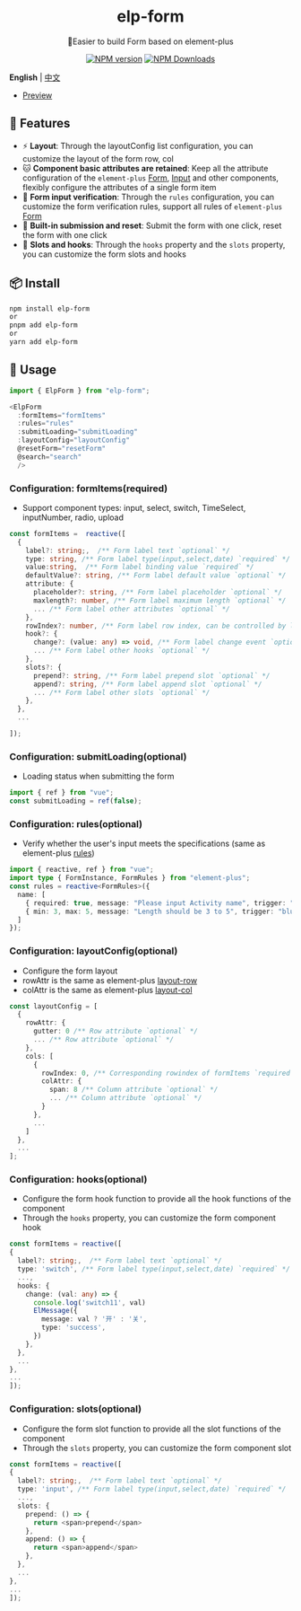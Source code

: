 <h1 align="center">elp-form</h1>
<p align="center">🚀Easier to build Form based on element-plus</p>

<p align="center">
<a href="https://www.npmjs.com/package/elp-form" target="__blank"><img src="https://img.shields.io/npm/v/elp-form?color=a1b858&label=" alt="NPM version"></a>
<a href="https://www.npmjs.com/package/elp-form" target="__blank"><img alt="NPM Downloads" src="https://img.shields.io/npm/dm/elp-form?color=50a36f&label="></a>
</p>

**English** | [中文](./README.zh-CN.md)

- [Preview](https://pkg-demo.netlify.app/)

## 🚀 Features

- ⚡ **Layout**: Through the layoutConfig list configuration, you can customize the layout of the form row, col
- 🐱 **Component basic attributes are retained**: Keep all the attribute configuration of the `element-plus` [Form](https://element-plus.org/zh-CN/component/table.html), [Input](https://element-plus.org/zh-CN/component/input.html) and other components, flexibly configure the attributes of a single form item
- 🎈 **Form input verification**: Through the `rules` configuration, you can customize the form verification rules, support all rules of `element-plus` [Form](https://element-plus.org/zh-CN/component/form.html#rules)
- 🥏 **Built-in submission and reset**: Submit the form with one click, reset the form with one click
- 🚩 **Slots and hooks**: Through the `hooks` property and the `slots` property, you can customize the form slots and hooks

## 📦 Install

```bash
npm install elp-form
or
pnpm add elp-form
or
yarn add elp-form
```

## 🦄 Usage

```ts
import { ElpForm } from "elp-form";

<ElpForm
  :formItems="formItems"
  :rules="rules"
  :submitLoading="submitLoading"
  :layoutConfig="layoutConfig"
  @resetForm="resetForm"
  @search="search"
  />
```

### Configuration: formItems(required)

- Support component types: input, select, switch, TimeSelect, inputNumber, radio, upload

```ts
const formItems =  reactive([
  {
    label?: string;,  /** Form label text `optional` */
    type: string, /** Form label type(input,select,date) `required` */
    value:string,  /** Form label binding value `required` */
    defaultValue?: string, /** Form label default value `optional` */
    attribute: {
      placeholder?: string, /** Form label placeholder `optional` */
      maxlength?: number, /** Form label maximum length `optional` */
      ... /** Form label other attributes `optional` */
    },
    rowIndex?: number, /** Form label row index, can be controlled by layoutConfig `optional` */
    hook?: {
      change?: (value: any) => void, /** Form label change event `optional` */
      ... /** Form label other hooks `optional` */
    },
    slots?: {
      prepend?: string, /** Form label prepend slot `optional` */
      append?: string, /** Form label append slot `optional` */
      ... /** Form label other slots `optional` */
    },
  },
  ...

]);
```

### Configuration: submitLoading(optional)

- Loading status when submitting the form

```ts
import { ref } from "vue";
const submitLoading = ref(false);
```

### Configuration: rules(optional)

- Verify whether the user's input meets the specifications (same as element-plus [rules](https://element-plus.org/zh-CN/component/form.html#rules))

```ts
import { reactive, ref } from "vue";
import type { FormInstance, FormRules } from "element-plus";
const rules = reactive<FormRules>({
  name: [
    { required: true, message: "Please input Activity name", trigger: "blur" },
    { min: 3, max: 5, message: "Length should be 3 to 5", trigger: "blur" }
  ]
});
```

### Configuration: layoutConfig(optional)

- Configure the form layout
- rowAttr is the same as element-plus [layout-row](https://element-plus.org/zh-CN/component/layout.html#row-%E5%B1%9E%E6%80%A7)
- colAttr is the same as element-plus [layout-col](https://element-plus.org/zh-CN/component/layout.html#col-%E5%B1%9E%E6%80%A7)

```ts
const layoutConfig = [
  {
    rowAttr: {
      gutter: 0 /** Row attribute `optional` */
      ... /** Row attribute `optional` */
    },
    cols: [
      {
        rowIndex: 0, /** Corresponding rowindex of formItems `required` */
        colAttr: {
          span: 8 /** Column attribute `optional` */
          ... /** Column attribute `optional` */
        }
      },
      ...
    ]
  },
  ...
];
```

### Configuration: hooks(optional)

- Configure the form hook function to provide all the hook functions of the component
- Through the `hooks` property, you can customize the form component hook

```ts
const formItems = reactive([
{
  label?: string;,  /** Form label text `optional` */
  type: 'switch', /** Form label type(input,select,date) `required` */
  ...,
  hooks: {
    change: (val: any) => {
      console.log('switch11', val)
      ElMessage({
        message: val ? '开' : '关',
        type: 'success',
      })
    },
  },
  ...
},
...
]);
```

### Configuration: slots(optional)

- Configure the form slot function to provide all the slot functions of the component
- Through the `slots` property, you can customize the form component slot

```ts
const formItems = reactive([
{
  label?: string;,  /** Form label text `optional` */
  type: 'input', /** Form label type(input,select,date) `required` */
  ...,
  slots: {
    prepend: () => {
      return <span>prepend</span>
    },
    append: () => {
      return <span>append</span>
    },
  },
  ...
},
...
]);
```

